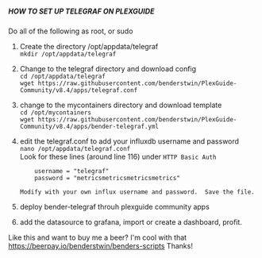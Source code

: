 #####  HOW TO SET UP TELEGRAF ON PLEXGUIDE  #####

Do all of the following as root, or sudo

1.  Create the directory /opt/appdata/telegraf<br>
    ```mkdir /opt/appdata/telegraf```

2.  Change to the telegraf directory and download config<br>
    ```cd /opt/appdata/telegraf```
    <br>
    ```wget https://raw.githubusercontent.com/benderstwin/PlexGuide-Community/v8.4/apps/telegraf.conf```

3.  change to the mycontainers directory and download template<br>
    ```cd /opt/mycontainers```
    <br>
    ```wget https://raw.githubusercontent.com/benderstwin/PlexGuide-Community/v8.4/apps/bender-telegraf.yml```

4.  edit the telegraf.conf to add your influxdb username and password<br>
    ```nano /opt/appdata/telegraf.conf```<br>
    Look for these lines (around line 116) under ```HTTP Basic Auth```
    ``` 
        username = "telegraf"
        password = "metricsmetricsmetricsmetrics"
    ```

        Modify with your own influx username and password.  Save the file.

5.  deploy bender-telegraf throuh plexguide community apps
6.  add the datasource to grafana, import or create a dashboard, profit.

Like this and want to buy me a beer? I'm cool with that https://beerpay.io/benderstwin/benders-scripts
Thanks!
